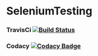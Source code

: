 # SeleniumTesting  
### TravisCi [![Build Status](https://travis-ci.com/glonpl/SeleniumTesting.svg?token=LpuJyLDJhg3xqjKJ2jBB&branch=master)](https://travis-ci.com/glonpl/SeleniumTesting)
### Codacy [![Codacy Badge](https://api.codacy.com/project/badge/Grade/9c93cb3175674359bb9192fd5663dc93)](https://www.codacy.com?utm_source=github.com&amp;utm_medium=referral&amp;utm_content=glonpl/SeleniumTesting&amp;utm_campaign=Badge_Grade)
